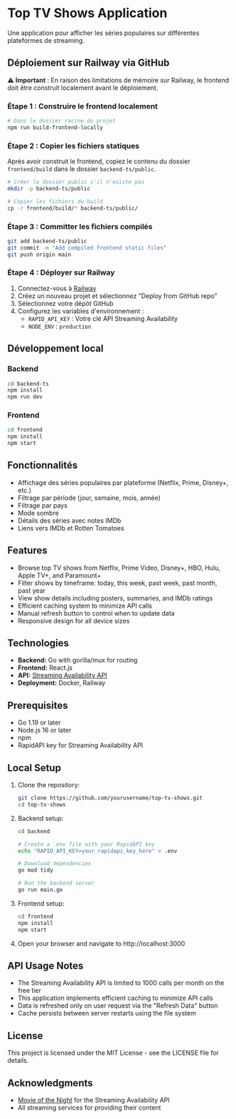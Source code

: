 # Top TV Shows Application

Une application pour afficher les séries populaires sur différentes plateformes de streaming.

## Déploiement sur Railway via GitHub

⚠️ **Important** : En raison des limitations de mémoire sur Railway, le frontend doit être construit localement avant le déploiement.

### Étape 1 : Construire le frontend localement

```bash
# Dans le dossier racine du projet
npm run build-frontend-locally
```

### Étape 2 : Copier les fichiers statiques

Après avoir construit le frontend, copiez le contenu du dossier `frontend/build` dans le dossier `backend-ts/public`.

```bash
# Créer le dossier public s'il n'existe pas
mkdir -p backend-ts/public

# Copier les fichiers du build
cp -r frontend/build/* backend-ts/public/
```

### Étape 3 : Committer les fichiers compilés

```bash
git add backend-ts/public
git commit -m "Add compiled frontend static files"
git push origin main
```

### Étape 4 : Déployer sur Railway

1. Connectez-vous à [Railway](https://railway.app/)
2. Créez un nouveau projet et sélectionnez "Deploy from GitHub repo"
3. Sélectionnez votre dépôt GitHub
4. Configurez les variables d'environnement :
   - `RAPID_API_KEY` : Votre clé API Streaming Availability
   - `NODE_ENV` : `production`

## Développement local

### Backend

```bash
cd backend-ts
npm install
npm run dev
```

### Frontend

```bash
cd frontend
npm install
npm start
```

## Fonctionnalités

- Affichage des séries populaires par plateforme (Netflix, Prime, Disney+, etc.)
- Filtrage par période (jour, semaine, mois, année)
- Filtrage par pays
- Mode sombre
- Détails des séries avec notes IMDb
- Liens vers IMDb et Rotten Tomatoes

## Features

- Browse top TV shows from Netflix, Prime Video, Disney+, HBO, Hulu, Apple TV+, and Paramount+
- Filter shows by timeframe: today, this week, past week, past month, past year
- View show details including posters, summaries, and IMDb ratings
- Efficient caching system to minimize API calls
- Manual refresh button to control when to update data
- Responsive design for all device sizes

## Technologies

- **Backend:** Go with gorilla/mux for routing
- **Frontend:** React.js
- **API:** [Streaming Availability API](https://github.com/movieofthenight/go-streaming-availability)
- **Deployment:** Docker, Railway

## Prerequisites

- Go 1.19 or later
- Node.js 16 or later
- npm
- RapidAPI key for Streaming Availability API

## Local Setup

1. Clone the repository:
   ```bash
   git clone https://github.com/yourusername/top-tv-shows.git
   cd top-tv-shows
   ```

2. Backend setup:
   ```bash
   cd backend
   
   # Create a .env file with your RapidAPI key
   echo "RAPID_API_KEY=your_rapidapi_key_here" > .env
   
   # Download dependencies
   go mod tidy
   
   # Run the backend server
   go run main.go
   ```

3. Frontend setup:
   ```bash
   cd frontend
   npm install
   npm start
   ```

4. Open your browser and navigate to http://localhost:3000

## API Usage Notes

- The Streaming Availability API is limited to 1000 calls per month on the free tier
- This application implements efficient caching to minimize API calls
- Data is refreshed only on user request via the "Refresh Data" button
- Cache persists between server restarts using the file system

## License

This project is licensed under the MIT License - see the LICENSE file for details.

## Acknowledgments

- [Movie of the Night](https://github.com/movieofthenight/go-streaming-availability) for the Streaming Availability API
- All streaming services for providing their content
